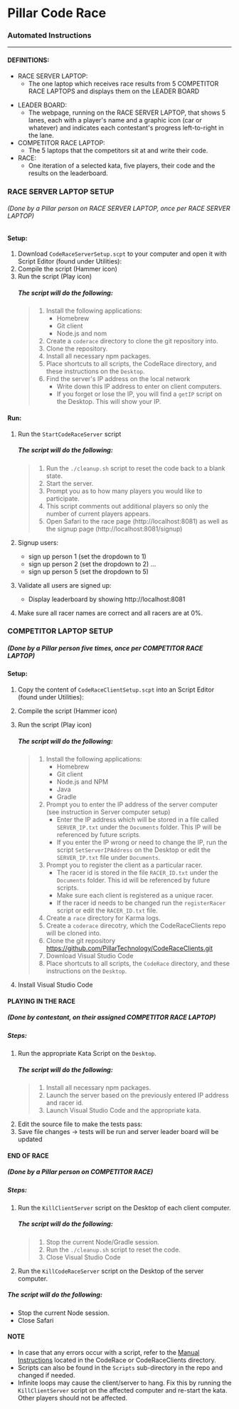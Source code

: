 # Pillar Code Race
### Automated Instructions
-----

#### DEFINITIONS:
   * RACE SERVER LAPTOP: 
      - The one laptop which receives race results from 5 COMPETITOR RACE LAPTOPS and displays them on the LEADER BOARD
   - LEADER BOARD: 
      - The webpage, running on the RACE SERVER LAPTOP, that shows 5 lanes, each with a player's name and a graphic icon (car or whatever) and indicates each contestant's progress left-to-right in the lane.
   - COMPETITOR RACE LAPTOP: 
      - The 5 laptops that the competitors sit at and write their code.
   - RACE: 
      - One iteration of a selected kata, five players, their code and the results on the leaderboard.



### RACE SERVER LAPTOP SETUP
###### (Done by a Pillar person on RACE SERVER LAPTOP, once per RACE SERVER LAPTOP)

#### Setup:
1. Download `CodeRaceServerSetup.scpt` to your computer and open it with Script Editor (found under Utilities):
2. Compile the script (Hammer icon)
3. Run the script (Play icon)
   ##### The script will do the following: 
      >1. Install the following applications:
      >    * Homebrew
      >    * Git client
      >    * Node.js and nom
      >2. Create a `coderace` directory to clone the git repository into.
      >3. Clone the repository.
      >4. Install all necessary npm packages.
      >5. Place shortcuts to all scripts, the CodeRace directory, and these instructions on the `Desktop`.
      >6. Find the server's IP address on the local network
      >    * Write down this IP address to enter on client computers.
      >    * If you forget or lose the IP, you will find a `getIP` script on the Desktop.  This will show your IP.
        
#### Run:
1. Run the `StartCodeRaceServer` script
   ##### The script will do the following:
      >1. Run the `./cleanup.sh` script to reset the code back to a blank state.
      >2. Start the server.
      >3. Prompt you as to how many players you would like to participate.
      >4. This script comments out additional players so only the number of current players appears.
      >5. Open Safari to the race page (http://localhost:8081) as well as the signup page (http://localhost:8081/signup)
    
 2. Signup users:
    * sign up person 1 (set the dropdown to 1)
    * sign up person 2 (set the dropdown to 2)
      ...
    * sign up person 5 (set the dropdown to 5)
 3. Validate all users are signed up:
    * Display leaderboard by showing http://localhost:8081
    
 4. Make sure all racer names are correct and all racers are at 0%.

### COMPETITOR LAPTOP SETUP
##### (Done by a Pillar person five times, once per COMPETITOR RACE LAPTOP)

#### Setup:
1. Copy the content of `CodeRaceClientSetup.scpt` into an Script Editor (found under Utilities):
2. Compile the script (Hammer icon)
3. Run the script (Play icon)
   ##### The script will do the following: 
   >1. Install the following applications:
   >    * Homebrew
   >    * Git client
   >    * Node.js and NPM
   >    * Java
   >    * Gradle
   >2. Prompt you to enter the IP address of the server computer (see instruction in Server computer setup)
   >    * Enter the IP address which will be stored in a file called `SERVER_IP.txt` under the `Documents` folder.  This IP    will be referenced by future scripts.
   >    * If you enter the IP wrong or need to change the IP, run the script `SetServerIPAddress` on the Desktop or edit the `SERVER_IP.txt` file under `Documents`.
   >3. Prompt you to register the client as a particular racer.
   >    * The racer id is stored in the file `RACER_ID.txt` under the `Documents` folder.  This id will be referenced by future scripts.
   >    * Make sure each client is registered as a unique racer.
   >    * If the racer id needs to be changed run the `registerRacer` script or edit the `RACER_ID.txt` file.
   >4. Create a `race` directory for Karma logs.
   >5. Create a `coderace` direcotry, which the CodeRaceClients repo will be cloned into.
   >6. Clone the git repository https://github.com/PillarTechnology/CodeRaceClients.git
   >7. Download Visual Studio Code
   >8. Place shortcuts to all scripts, the `CodeRace` directory, and these instructions on the `Desktop`.

4. Install Visual Studio Code

#### PLAYING IN THE RACE
##### (Done by contestant, on their assigned COMPETITOR RACE LAPTOP)
  ##### Steps:
1. Run the appropriate Kata Script on the `Desktop`.
   ##### The script will do the following:
      > 1. Install all necessary npm packages.
      > 2. Launch the server based on the previously entered IP address and racer id.
      > 3. Launch Visual Studio Code and the appropriate kata.
      >
2. Edit the source file to make the tests pass:
3. Save file changes -> tests will be run and server leader board will be updated

#### END OF RACE
##### (Done by a Pillar person on COMPETITOR RACE)
##### Steps:
1. Run the `KillClientServer` script on the Desktop of each client computer.
   ##### The script will do the following:
      > 1. Stop the current Node/Gradle session.
      > 2. Run the `./cleanup.sh` script to reset the code.
      > 3. Close Visual Studio Code
2. Run the `KillCodeRaceServer` script on the Desktop of the server computer.
##### The script will do the following:
   * Stop the current Node session.
   * Close Safari

#### NOTE
* In case that any errors occur with a script, refer to the [Manual Instructions](https://github.com/PillarTechnology/CodeRace/blob/master/ManualInstructions.md "Manual Instructions") located in the CodeRace or CodeRaceClients directory.
* Scripts can also be found in the `Scripts` sub-directory in the repo and changed if needed.
* Infinite loops may cause the client/server to hang.  Fix this by running the `KillClientServer` script on the affected computer and re-start the kata. Other players should not be affected.
